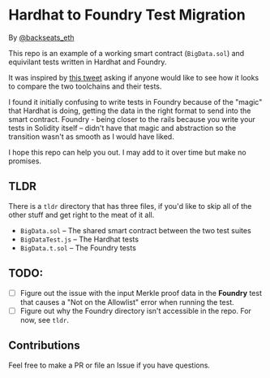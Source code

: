 # Hardhat to Foundry Test Migration

By [@backseats_eth](https://twitter.com/backseats_eth)

This repo is an example of a working smart contract (`BigData.sol`) and equivilant tests written in Hardhat and Foundry.

It was inspired by [this tweet](https://twitter.com/backseats_eth/status/1657893582517182465) asking if anyone would like to see how it looks to compare the two toolchains and their tests.

I found it initially confusing to write tests in Foundry because of the "magic" that Hardhat is doing, getting the data in the right format to send into the smart contract. Foundry - being closer to the rails because you write your tests in Solidity itself – didn't have that magic and abstraction so the transition wasn't as smooth as I would have liked.

I hope this repo can help you out. I may add to it over time but make no promises.

## TLDR

There is a `tldr` directory that has three files, if you'd like to skip all of the other stuff and get right to the meat of it all.

* `BigData.sol` – The shared smart contract between the two test suites
* `BigDataTest.js` – The Hardhat tests
* `BigData.t.sol` – The Foundry tests

## TODO:

- [ ] Figure out the issue with the input Merkle proof data in the **Foundry** test that causes a "Not on the Allowlist" error when running the test.
- [ ] Figure out why the Foundry directory isn't accessible in the repo. For now, see `tldr`.

## Contributions

Feel free to make a PR or file an Issue if you have questions.
